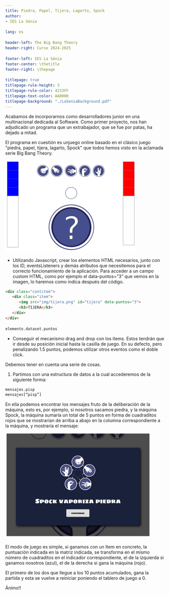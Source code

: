 ```yaml
---
title: Piedra, Papel, Tijera, Lagarto, Spock
author: 
- IES La Sénia

lang: es

header-left: The Big Bang Theory
header-right: Curso 2024-2025

footer-left: IES La Sénia 
footer-center: \thetitle
footer-right: \thepage

titlepage: true
titlepage-rule-height: 3
titlepage-rule-color: 4233FF
titlepage-text-color: AA0000
titlepage-background: "./LaSeniaBackground.pdf"
---
```


Acabamos de incorporarnos como desarrolladores junior en una multinacional dedicada al Software. Como primer proyecto, nos han adjudicado un programa que un extrabajador, que se fue por patas, ha dejado a mitad.

El programa en cuestión es unjuego online basado en el clásico juego "piedra, papel, tijera, lagarto, Spock" que todos hemos visto en la aclamada serie Big Bang Theory.

![](tarea1.png)

- Utilizando Javascript, crear los elementos HTML necesarios, junto con los ID, eventsListeners y demás atributos que necesitemos para el correcto funcionamiento de la aplicación. Para acceder a un campo custom HTML, como por ejemplo el data-puntos=”3” que vemos en la imagen, lo haremos como indica después del código.

```html
<div class="contitem">
   <div class="item">
      <img src="img/tijera.png" id="tijera" data-puntos="3">
      <h3>TIJERA</h3>
   </div>
</div>

elemento.dataset.puntos
```

- Conseguir el mecanismo drag and drop con los items. Estos tendrán que ir desde su posición inicial hasta la casilla de juego. En su defecto, pero penalizando 1.5 puntos, podemos utilizar otros eventos como el doble click.

Debemos tener en cuenta una serie de cosas.

1. Partimos con una estructura de datos a la cual accederemos de la siguiente forma:

```html
mensajes.pisp
mensajes[“pisp”]
```

En ella podemos encontrar los mensajes fruto de la deliberación de la máquina, esto es, por ejemplo, si nosotros sacamos piedra, y la máquina Spock, la máquina sumaría un total de 5 puntos en forma de cuadraditos rojos que se mostrarían de arriba a abajo en la columna correspondiente a la máquina, y mostraría el mensaje:

![](tarea2.png)

El modo de juego es simple, si ganamos con un Item en concreto, la puntuación indicada en la matriz indicada, se transforma en el mismo número de cuadraditos en el indicador correspondiente, el de la
izquierda si ganamos nosotros (azul), el de la derecha si gana la máquina (rojo).

El primero de los dos que llegue a los 10 puntos acumulados, gana la partida y esta se vuelve a reiniciar poniendo el tablero de juego a 0.

Ánimo!!